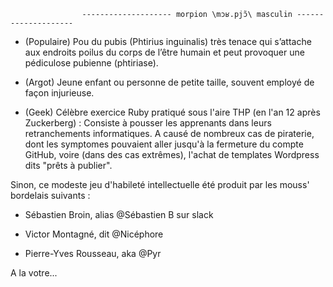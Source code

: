                     -------------------- morpion \mɔʁ.pjɔ̃\ masculin --------------------

- (Populaire) Pou du pubis (Phtirius inguinalis) très tenace qui s’attache aux endroits poilus du corps de l’être humain et peut provoquer une pédiculose pubienne (phtiriase). 

- (Argot) Jeune enfant ou personne de petite taille, souvent employé de façon injurieuse. 

- (Geek) Célèbre exercice Ruby pratiqué sous l'aire THP (en l'an 12 après Zuckerberg) : Consiste à pousser les apprenants dans leurs retranchements informatiques. A causé de nombreux cas de piraterie, dont les symptomes pouvaient aller jusqu'à la fermeture du compte GitHub, voire (dans des cas extrêmes), l'achat de templates Wordpress dits "prêts à publier".

Sinon, ce modeste jeu d'habileté intellectuelle été produit par les mouss' bordelais suivants : 

- Sébastien Broin, alias @Sébastien B sur slack

- Victor Montagné, dit @Nicéphore 

- Pierre-Yves Rousseau, aka @Pyr


A la votre...
